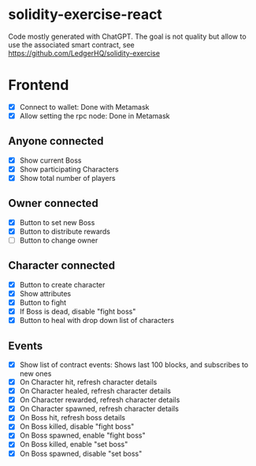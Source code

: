 # solidity-exercise-react

Code mostly generated with ChatGPT.
The goal is not quality but allow to use the associated smart contract, see https://github.com/LedgerHQ/solidity-exercise

# Frontend

- [x] Connect to wallet: Done with Metamask
- [x] Allow setting the rpc node: Done in Metamask

## Anyone connected

- [x] Show current Boss
- [x] Show participating Characters
- [x] Show total number of players

## Owner connected

- [x] Button to set new Boss
- [x] Button to distribute rewards
- [ ] Button to change owner

## Character connected

- [x] Button to create character
- [x] Show attributes
- [x] Button to fight
- [x] If Boss is dead, disable "fight boss"
- [x] Button to heal with drop down list of characters

## Events

- [x] Show list of contract events: Shows last 100 blocks, and subscribes to new ones
- [x] On Character hit, refresh character details
- [x] On Character healed, refresh character details
- [x] On Character rewarded, refresh character details
- [x] On Character spawned, refresh character details
- [x] On Boss hit, refresh boss details
- [x] On Boss killed, disable "fight boss"
- [x] On Boss spawned, enable "fight boss"
- [x] On Boss killed, enable "set boss"
- [x] On Boss spawned, disable "set boss"